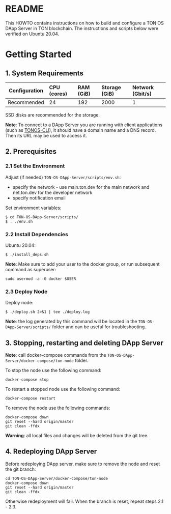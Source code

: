 # README

This HOWTO contains instructions on how to build and configure a TON OS DApp Server in TON blockchain. The instructions and scripts below were verified on Ubuntu 20.04.
# Getting Started

## 1. System Requirements
| Configuration | CPU (cores) | RAM (GiB) | Storage (GiB) | Network (Gbit/s)|
|---|:---|:---|:---|:---|
| Recommended |24|192|2000|1| 

SSD disks are recommended for the storage.

**Note**: To connect to a DApp Server you are running with client applications (such as [TONOS-CLI](https://github.com/tonlabs/tonos-cli#21-set-the-network-and-parameter-values)), it should have a domain name and a DNS record. Then its URL may be used to access it.

## 2. Prerequisites
### 2.1 Set the Environment
Adjust (if needed) `TON-OS-DApp-Server/scripts/env.sh`:
- specify the network - use main.ton.dev for the main network and net.ton.dev for the developer network
- specify notification email

Set environment variables:

    $ cd TON-OS-DApp-Server/scripts/
    $ . ./env.sh 


### 2.2 Install Dependencies
Ubuntu 20.04:

    $ ./install_deps.sh
    
**Note**: Make sure to add your user to the docker group, or run subsequent command as superuser:


    sudo usermod -a -G docker $USER


### 2.3 Deploy Node
Deploy node:

    $ ./deploy.sh 2>&1 | tee ./deploy.log


**Note**: the log generated by this command will be located in the `TON-OS-DApp-Server/scripts/` folder and can be useful for troubleshooting.

## 3. Stopping, restarting and deleting DApp Server

**Note**: call docker-compose commands from the `TON-OS-DApp-Server/docker-compose/ton-node` folder.
    
To stop the node use the following command:

    docker-compose stop

To restart a stopped node use the following command:
    
    docker-compose restart

To remove the node use the following commands:
    
    docker-compose down
    git reset --hard origin/master
    git clean -ffdx
    
**Warning**: all local files and changes will be deleted from the git tree.

## 4. Redeploying DApp Server

Before redeploying DApp server, make sure to remove the node and reset the git branch:
    
    cd TON-OS-DApp-Server/docker-compose/ton-node
    docker-compose down
    git reset --hard origin/master
    git clean -ffdx

Otherwise redeployment will fail.
When the branch is reset, repeat steps 2.1 - 2.3.
